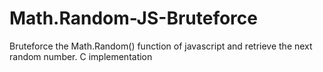 # Math.Random-JS-Bruteforce
Bruteforce the Math.Random() function of javascript and retrieve the next random number. C implementation
